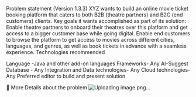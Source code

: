 Problem statement (Version 1.3.3)
XYZ wants to build an online movie ticket booking platform that caters to both B2B (theatre partners) and B2C (end customers) clients.
Key goals it wants accomplished as part of its solution:
Enable theatre partners to onboard their theatres over this platform and get access to a bigger customer base while going digital.
Enable end customers to browse the platform to get access to movies across different cities, languages, and genres, as well as book tickets in advance with a seamless experience.
Technologies recommended

Language -Java and other add-on languages
Frameworks- Any
AI-Suggest
Database - Any
Integration and Data technologies- Any
Cloud technologies- Any
Preferred editor to build and present solution

 More Details about the problem 
![Uploading image.png…]()

